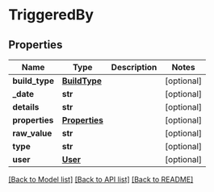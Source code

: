 # TriggeredBy

## Properties
Name | Type | Description | Notes
------------ | ------------- | ------------- | -------------
**build_type** | [**BuildType**](BuildType.md) |  | [optional] 
**_date** | **str** |  | [optional] 
**details** | **str** |  | [optional] 
**properties** | [**Properties**](Properties.md) |  | [optional] 
**raw_value** | **str** |  | [optional] 
**type** | **str** |  | [optional] 
**user** | [**User**](User.md) |  | [optional] 

[[Back to Model list]](../README.md#documentation-for-models) [[Back to API list]](../README.md#documentation-for-api-endpoints) [[Back to README]](../README.md)


